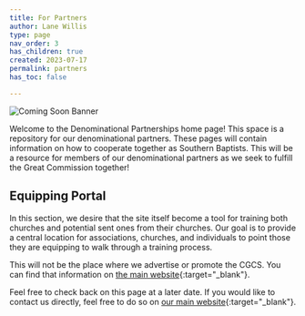 ```yaml
---
title: For Partners
author: Lane Willis
type: page
nav_order: 3
has_children: true
created: 2023-07-17
permalink: partners
has_toc: false

---
```


![Coming Soon Banner](https://i.imgur.com/pxK8WAn.png)

Welcome to the Denominational Partnerships home page! This space is a repository for our denominational partners. These pages will contain information on how to cooperate together as Southern Baptists. This will be a resource for members of our denominational partners as we seek to fulfill the Great Commission together!

## Equipping Portal
In this section, we desire that the site itself become a tool for training both churches and potential sent ones from their churches. Our goal is to provide a central location for associations, churches, and individuals to point those they are equipping to walk through a training process.

This will not be the place where we advertise or promote the CGCS. You can find that information on [the main website](https://thecgcs.org/trips){:target="_blank"}.

Feel free to check back on this page at a later date. If you would like to contact us directly, feel free to do so on [our main website](https://thecgcs.org/contact/){:target="_blank"}.

